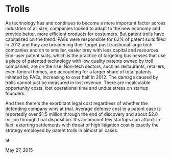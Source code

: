 # Trolls
As technology has and continues to become a more important factor across industries of all size, companies looked to adapt to the new economy and provide better, more efficient products for costumers. But patent trolls have capitalized on the trend. PAEs were responsible for 62% of patent suits filed in 2012 and they are broadening their target past traditional large tech companies and on to smaller, easier prey with less capital and resources. End-user patent suits, which is the practice of targeting businesses that use a piece of patented technology with low quality patents owned by troll companies, are on the rise. Non-tech sectors, such as restaurants, retailers, even funeral homes, are accounting for a larger share of total patents initiated by PAEs, increasing to over half in 2012. The damage caused by trolls cannot just be measured in lost revenue. There are incalculable opportunity costs, lost operational time and undue stress on startup founders.

And then there's the exorbitant legal cost regardless of whether the defending company wins at trial. Average defense cost in a patent case is reportedly over $1.5 million through the end of discovery and about $2.8 million through final disposition. It's an amount few startups can afford. In fact, extorting settlements with threat of high litigation cost is exactly the strategy employed by patent trolls in almost all cases.









at

May 27, 2015















